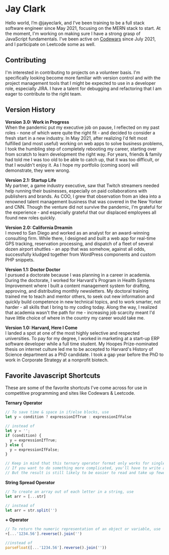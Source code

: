 # Jay Clark

Hello world, I’m @jayeclark, and I've been training to be a full stack software engineer since May 2021, focusing on the MERN stack to start. At the moment, I'm working on making sure I have a strong grasp of JavaScript fundamentals. I've been active on [Codewars](https://www.codewars.com/users/jayclark) since July 2021, and I participate on Leetcode some as well.

## Contributing
I'm interested in contributing to projects on a volunteer basis. I'm specifically looking become more familiar with version control and with the project management tools that I might be expected to use in a developer role, especially JIRA. I have a talent for debugging and refactoring that I am eager to contribute to the right team.

## Version History

**Version 3.0: Work in Progress**  
When the pandemic put my executive job on pause, I reflected on my past roles - none of which were quite the right fit - and decided to consider a fresh start in a new industry. In May 2021, after realizing I'd felt most fulfilled (and most useful) working on web apps to solve business problems, I took the humbling step of completely rebooting my career, starting over from scratch to learn development the right way. For years, friends & family had told me I was too old to be able to catch up, that it was too difficult, or that I wouldn't enjoy it. As I hope my portfolio (coming soon) will demonstrate, they were wrong.

**Version 2.1: Startup Life**  
My partner, a game industry executive, saw that Twitch streamers needed help running their businesses, especially on paid collaborations with publishers and brands. As COO, I grew that observation from an idea into a renowned talent management business that was covered in the New Yorker and CNN. Though the venture did not survive the pandemic, I'm grateful for the experience - and especially grateful that our displaced employees all found new roles quickly. 

**Version 2.0: California Dreamin**  
I moved to San Diego and worked as an analyst for an award-winning consulting firm. While there, I designed and built a web app for real-time GPS tracking, reservation processing, and dispatch of a fleet of several dozen airport shuttles - an app that was somehow, against all odds, successfully kludged together from WordPress components and custom PHP snippets.

**Version 1.1: Doctor Doctor**  
I pursued a doctorate because I was planning in a career in academia. During the doctorate, I worked for Harvard's Program in Health Systems Improvement where I built a content management system for drafting, approving, and distributing monthly newsletters. My doctoral training trained me to teach and mentor others, to seek out new information and quickly build competence in new technical topics, and to work smarter, not harder - all skills that I bring to my coding today. Along the way, I realized that academia wasn't the path for me - increasing job scarcity meant I'd have little choice of where in the country my career would take me.

**Version 1.0: Harvard, Here I Come**  
I landed a spot at one of the most highly selective and respected universities. To pay for my degree, I worked in marketing at a start-up ERP software developer while a full time student. My Hoopes Prize-nominated thesis on internet culture led me to be accepted to Harvard's History of Science department as a PhD candidate. I took a gap year before the PhD to work in Corporate Strategy at a nonprofit biotech.

## Favorite Javascript Shortcuts
These are some of the favorite shortcuts I've come across for use in competitive programming and sites like Codewars & Leetcode.

**Ternary Operator**  
```javascript
// To save time & space in if/else blocks, use
let y = condition ? expressionIfTrue : expressionIfFalse

// instead of 
let y = '';
if (condition) { 
  y = expressionIfTrue;
} else { 
  y = expressionIfFalse;
}

// Keep in mind that this ternary operator format only works for single-line values or expressions. 
// If you want to do something more complicated, you'll have to write a helper function. 
// But the result is still likely to be easier to read and take up fewer lines of code. 
```

**String Spread Operator**  

```javascript 
// To create an array out of each letter in a string, use
let arr = [...str]

// instead of 
let arr = str.split('')
```
**+ Operator**  
```javascript
// To return the numeric representation of an object or variable, use
+[...'1234.56'].reverse().join('')

//instead of 
parseFloat([...'1234.56'].reverse().join(''))
```


<!---
jayeclark/jayeclark is a ✨ special ✨ repository because its `README.md` (this file) appears on your GitHub profile.
You can click the Preview link to take a look at your changes.
--->
